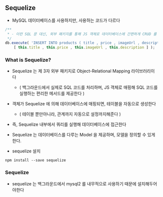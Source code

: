 ## Sequelize

- MySQL 데이터베이스를 사용하지만, 사용하는 코드가 다르다

````javascript
/**
 * - 이런 SQL 문 대신, 외부 패키지를 통해 JS 객체로 데이터베이스에 간편하게 CRUD 를 할 수 있다
 */
db.execute( 'INSERT INTO products ( title , price , imageUrl , description ) VALUES (?, ?, ?, ?)',
    [ this.title , this.price , this.imageUrl , this.description ] );

````

### What is Sequelize?

- Sequelize 는 제 3자 외부 패키지로 Object-Relational Mapping 라이브러리이다
  - ( 백그라운드에서 실제로 SQL 코드를 처리하며, JS 객체로 매핑해 SQL 코드를 실행하는 편리한 메서드를 제공한다 )


- 객체가 Sequelize 에 의해 데이터베이스에 매핑되면, 테이블을 자동으로 생성한다
  - ( 테이블 뿐만아니라, 관계까지 자동으로 설정까지해준다 )


- 즉, Sequelize 내부에서 쿼리를 실행해 데이터베이스에 접근한다


- Sequelize 는 데이터베이스를 다루는 Model 을 제공하며, 모델을 정의할 수 있게한다.


- sequelize 설치
````shell
npm install --save sequelize
````

### Sequelize

- sequelize 는 백그라운드에서 mysql2 를 내무적으로 사용하기 때문에 설치해두어야한다
